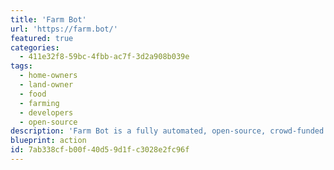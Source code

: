 ```yaml
---
title: 'Farm Bot'
url: 'https://farm.bot/'
featured: true
categories:
  - 411e32f8-59bc-4fbb-ac7f-3d2a908b039e
tags:
  - home-owners
  - land-owner
  - food
  - farming
  - developers
  - open-source
description: 'Farm Bot is a fully automated, open-source, crowd-funded project, which helps you grow food for yourself, your family, and your community. Install FarmBot on a raised bed, urban rooftop, or in a small greenhouse at home. Hyper-local food production has never been easier.'
blueprint: action
id: 7ab338cf-b00f-40d5-9d1f-c3028e2fc96f
---
```

